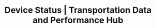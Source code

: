 ---
layout: device-status-layout
title: Device Status | Transportation Data and Performance Hub 
title_short: Device Status
description: 
custom_js:
- device-status
custom_css:
- dashboard
---